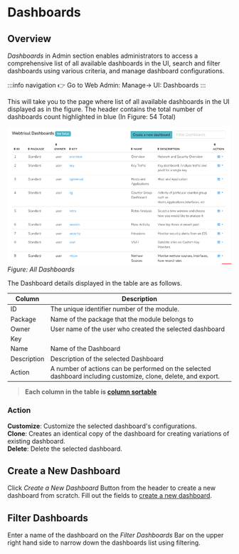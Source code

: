 # Dashboards

## Overview

*Dashboards* in Admin section enables administrators to access a comprehensive list of all available dashboards in the UI, search and filter dashboards using various criteria, and manage dashboard configurations.

:::info navigation 
:point_right: Go to Web Admin: Manage&rarr; UI: Dashboards
:::

This will take you to the page where list of all available dashboards in the UI displayed as in the figure. The header contains the total number of dashboards count highlighted in blue (In Figure: 54 Total)

![](images/dashboards.png)  
*Figure: All Dashboards*

The Dashboard details displayed in the table are as follows.

| Column  | Description |
|---------|-------------|
| ID      | The unique identifier number of the module. |
| Package | Name of the package that the module belongs to |
| Owner   | User name of the user who created the selected dashboard |
| Key     | 
| Name    | Name of the Dashboard |
| Description | Description of the selected Dashboard |
| Action  | A number of actions can be performed on the selected dashboard including customize, clone, delete, and export. |

> **Each column in the table is [column sortable](/docs/ug/ui/elements#column-sorter)**

### Action

**Customize**: Customize the selected dashboard's configurations.   
**Clone**: Creates an identical copy of the dashboard for creating variations of existing dashboard.   
**Delete**: Delete the selected dashboard.  

## Create a New Dashboard

Click *Create a New Dashboard* Button from the header to create a new dashboard from scratch. Fill out the fields to [create a new dashboard](/docs/ug/ui/create_dashboards#add-a-dashboard).

## Filter Dashboards
Enter a name of the dashboard on the *Filter Dashboards* Bar on the upper right hand side to narrow down the dashboards list using filtering.